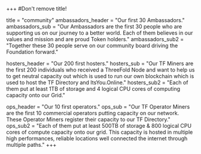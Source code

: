 +++
#Don't remove title!

title = "community"
ambassadors_header = "Our first 30 Ambassadors."
ambassadors_sub = "Our Ambassadors are the first 30 people who are supporting us on our journey to a better world. Each of them believes in our values and mission and are proud Token holders."
ambassadors_sub2 = "Together these 30 people serve on our community board driving the Foundation forward."

hosters_header = "Our 200 first hosters."
hosters_sub = "Our TF Miners are the first 200 individuals who received a ThreeFold Node and want to help us to get neutral capacity out which is used to run our own blockchain which is used to host the TF Directory and ItsYou.Online."
hosters_sub2 = "Each of them put at least 1TB of storage and 4 logical CPU cores of computing capacity onto our Grid."

ops_header = "Our 10 first operators."
ops_sub = "Our TF Operator Miners are the first 10 commercial operators putting capacity on our network. These Operator Miners register their capacity to our TF Directory."
ops_sub2 = "Each of them put at least 500TB of storage &amp; 800 logical CPU cores of compute capacity onto our grid. This capacity is hosted in multiple high performances, reliable locations well connected the internet through multiple paths."
+++
